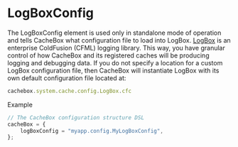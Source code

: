 # LogBoxConfig

The LogBoxConfig element is used only in standalone mode of operation and tells CacheBox what configuration file to load into LogBox.  [LogBox](http://logbox.ortusbooks.com) is an enterprise ColdFusion (CFML) logging library. This way, you have granular control of how CacheBox and its registered caches will be producing logging and debugging data. If you do not specify a location for a custom LogBox configuration file, then CacheBox will instantiate LogBox with its own default configuration file located at:

```javascript
cachebox.system.cache.config.LogBox.cfc
```

Example

```javascript
// The CacheBox configuration structure DSL
cacheBox = {
    logBoxConfig = "myapp.config.MyLogBoxConfig",
};
```

